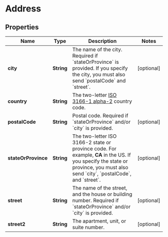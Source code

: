 

# Address


## Properties

| Name | Type | Description | Notes |
|------------ | ------------- | ------------- | -------------|
|**city** | **String** | The name of the city. Required if &#x60;stateOrProvince&#x60; is provided.  If you specify the city, you must also send &#x60;postalCode&#x60; and &#x60;street&#x60;. |  [optional] |
|**country** | **String** | The two-letter [ISO 3166-1 alpha-2](https://en.wikipedia.org/wiki/ISO_3166-1_alpha-2) country code. |  |
|**postalCode** | **String** | Postal code. Required if &#x60;stateOrProvince&#x60; and/or &#x60;city&#x60; is provided. |  [optional] |
|**stateOrProvince** | **String** | The two-letter ISO 3166-2 state or province code. For example, **CA** in the US.  If you specify the state or province, you must also send &#x60;city&#x60;, &#x60;postalCode&#x60;, and &#x60;street&#x60;. |  [optional] |
|**street** | **String** | The name of the street, and the house or building number. Required if &#x60;stateOrProvince&#x60; and/or &#x60;city&#x60; is provided. |  [optional] |
|**street2** | **String** | The apartment, unit, or suite number. |  [optional] |



